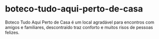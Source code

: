 # boteco-tudo-aqui-perto-de-casa
Boteco Tudo Aqui Perto de Casa é um local agradável para encontros com amigos e familiares, descontraído traz conforto e muitos risos de pessoas felizes.
